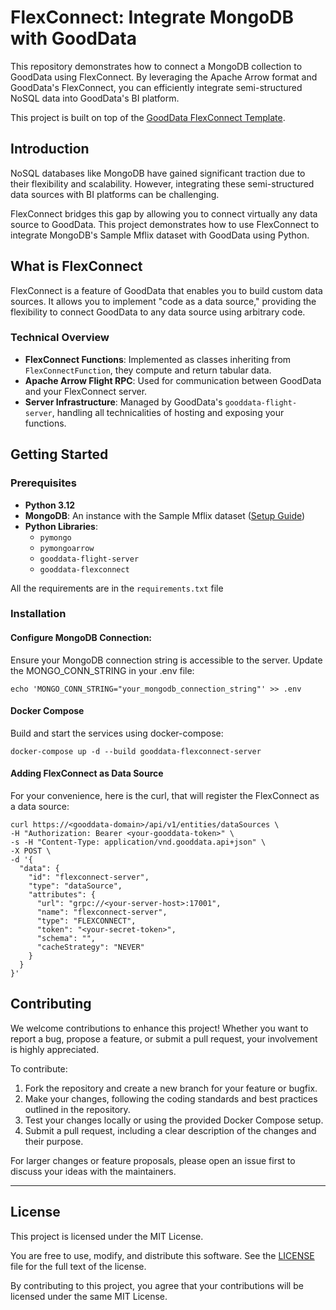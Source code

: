 # FlexConnect: Integrate MongoDB with GoodData

This repository demonstrates how to connect a MongoDB collection to GoodData using FlexConnect. By leveraging the Apache Arrow format and GoodData's FlexConnect, you can efficiently integrate semi-structured NoSQL data into GoodData's BI platform.

This project is built on top of the [GoodData FlexConnect Template](https://github.com/gooddata/gooddata-flexconnect-template).

## Introduction

NoSQL databases like MongoDB have gained significant traction due to their flexibility and scalability. However, integrating these semi-structured data sources with BI platforms can be challenging.

FlexConnect bridges this gap by allowing you to connect virtually any data source to GoodData. This project demonstrates how to use FlexConnect to integrate MongoDB's Sample Mflix dataset with GoodData using Python.

## What is FlexConnect

FlexConnect is a feature of GoodData that enables you to build custom data sources. It allows you to implement "code as a data source," providing the flexibility to connect GoodData to any data source using arbitrary code.

### Technical Overview

- **FlexConnect Functions**: Implemented as classes inheriting from `FlexConnectFunction`, they compute and return tabular data.
- **Apache Arrow Flight RPC**: Used for communication between GoodData and your FlexConnect server.
- **Server Infrastructure**: Managed by GoodData's `gooddata-flight-server`, handling all technicalities of hosting and exposing your functions.

## Getting Started

### Prerequisites

- **Python 3.12**
- **MongoDB**: An instance with the Sample Mflix dataset ([Setup Guide](https://www.mongodb.com/docs/manual/tutorial/sample-databases/#load-sample-datasets))
- **Python Libraries**:
  - `pymongo`
  - `pymongoarrow`
  - `gooddata-flight-server`
  - `gooddata-flexconnect`

All the requirements are in the `requirements.txt` file

### Installation

#### Configure MongoDB Connection:

Ensure your MongoDB connection string is accessible to the server. Update the MONGO_CONN_STRING in your .env file:


```
echo 'MONGO_CONN_STRING="your_mongodb_connection_string"' >> .env
```

#### Docker Compose
Build and start the services using docker-compose:

```
docker-compose up -d --build gooddata-flexconnect-server
```

#### Adding FlexConnect as Data Source

For your convenience, here is the curl, that will register the FlexConnect as a data source:

```
curl https://<gooddata-domain>/api/v1/entities/dataSources \
-H "Authorization: Bearer <your-gooddata-token>" \
-s -H "Content-Type: application/vnd.gooddata.api+json" \
-X POST \
-d '{
  "data": {
    "id": "flexconnect-server",
    "type": "dataSource",
    "attributes": {
      "url": "grpc://<your-server-host>:17001",
      "name": "flexconnect-server",
      "type": "FLEXCONNECT",
      "token": "<your-secret-token>",
      "schema": "",
      "cacheStrategy": "NEVER"
    }
  }
}'
```

## Contributing

We welcome contributions to enhance this project! Whether you want to report a bug, propose a feature, or submit a pull request, your involvement is highly appreciated.

To contribute:

1. Fork the repository and create a new branch for your feature or bugfix.
2. Make your changes, following the coding standards and best practices outlined in the repository.
3. Test your changes locally or using the provided Docker Compose setup.
4. Submit a pull request, including a clear description of the changes and their purpose.

For larger changes or feature proposals, please open an issue first to discuss your ideas with the maintainers.

---

## License

This project is licensed under the MIT License.

You are free to use, modify, and distribute this software. See the [LICENSE](LICENSE) file for the full text of the license.

By contributing to this project, you agree that your contributions will be licensed under the same MIT License.
